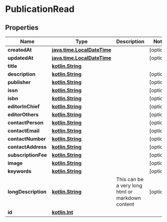 # PublicationRead

## Properties
Name | Type | Description | Notes
------------ | ------------- | ------------- | -------------
**createdAt** | [**java.time.LocalDateTime**](java.time.LocalDateTime.md) |  |  [optional]
**updatedAt** | [**java.time.LocalDateTime**](java.time.LocalDateTime.md) |  |  [optional]
**title** | [**kotlin.String**](.md) |  | 
**description** | [**kotlin.String**](.md) |  |  [optional]
**publisher** | [**kotlin.String**](.md) |  |  [optional]
**issn** | [**kotlin.String**](.md) |  |  [optional]
**isbn** | [**kotlin.String**](.md) |  |  [optional]
**editorInChief** | [**kotlin.String**](.md) |  |  [optional]
**editorOthers** | [**kotlin.String**](.md) |  |  [optional]
**contactPerson** | [**kotlin.String**](.md) |  |  [optional]
**contactEmail** | [**kotlin.String**](.md) |  |  [optional]
**contactNumber** | [**kotlin.String**](.md) |  |  [optional]
**contactAddress** | [**kotlin.String**](.md) |  |  [optional]
**subscriptionFee** | [**kotlin.String**](.md) |  |  [optional]
**image** | [**kotlin.String**](.md) |  |  [optional]
**keywords** | [**kotlin.String**](.md) |  |  [optional]
**longDescription** | [**kotlin.String**](.md) | This can be a very long html or markdown content |  [optional]
**id** | [**kotlin.Int**](.md) |  | 
